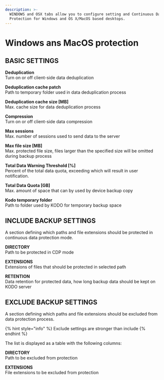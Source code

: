 ```yaml
---
description: >-
  WINDOWS and OSX tabs allow you to configure setting and Continuous Data
  Protection for Windows and OS X/MacOS based desktops.
---
```


# Windows ans MacOS protection

## **BASIC SETTINGS** <a id="basic-settings"></a>

**Deduplication**   
Turn on or off client-side data deduplication

**Deduplication cache patch**   
Path to temporary folder used in data deduplication process

**Deduplication cache size \[MB\]**   
Max. cache size for data deduplication process

**Compression**   
Turn on or off client-side data compression

**Max sessions**   
Max. number of sessions used to send data to the server

**Max file size \[MB\]**   
Max. protected file size, files larger than the specified size will be omitted during backup process

**Total Data Warning Threshold \[%\]**   
Percent of the total data quota, exceeding which will result in user notification.

**Total Data Quota \[GB\]**   
Max. amount of space that can by used by device backup copy

**Kodo temporary folder**   
Path to folder used by KODO for temporary backup space

## **INCLUDE BACKUP SETTINGS**  <a id="include-backup-settings"></a>

A section defining which paths and file extensions should be protected in continuous data protection mode.

**DIRECTORY**   
Path to be protected in CDP mode

**EXTENSIONS**   
Extensions of files that should be protected in selected path

**RETENTION**   
Data retention for protected data, how long backup data should be kept on KODO server

## **EXCLUDE BACKUP SETTINGS**  <a id="exclude-backup-settings"></a>

A section defining which paths and file extensions should be excluded from data protection process.

{% hint style="info" %}
Exclude settings are stronger than include
{% endhint %}

The list is displayed as a table with the following columns:

**DIRECTORY**   
Path to be excluded from protection

**EXTENSIONS**   
File extensions to be excluded from protection

